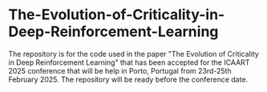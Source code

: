 # The-Evolution-of-Criticality-in-Deep-Reinforcement-Learning
The repository is for the code used in the paper "The Evolution of Criticality in Deep Reinforcement Learning" that has been accepted for the ICAART 2025 conference that will be help in Porto, Portugal from 23rd-25th February 2025. The repository will be ready before the conference date.
